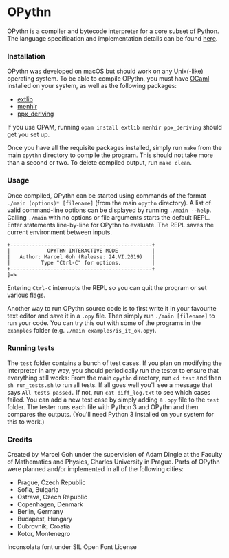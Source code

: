 # OPythn
OPythn is a compiler and bytecode interpreter for a core subset of Python. The language specification and implementation details can be found [here](./docs/specification.pdf).

### Installation

OPythn was developed on macOS but should work on any Unix(-like) operating system. To be able to compile OPythn, you must have [OCaml](http://caml.inria.fr/download.en.html) installed on your system, as well as the following packages:

+ [extlib](https://github.com/ygrek/ocaml-extlib)
+ [menhir](http://gallium.inria.fr/~fpottier/menhir/)
+ [ppx_deriving](https://github.com/ocaml-ppx/ppx_deriving)

If you use OPAM, running `opam install extlib menhir ppx_deriving` should get you set up.  

Once you have all the requisite packages installed, simply run `make` from the main `opythn` directory to compile the program. This should not take more than a second or two. To delete compiled output, run `make clean`.

### Usage

Once compiled, OPythn can be started using commands of the format `./main (options)* [filename]` (from the main `opythn` directory). A list of valid command-line options can be displayed by running `./main --help`. Calling `./main` with no options or file arguments starts the default REPL. Enter statements line-by-line for OPythn to evaluate. The REPL saves the current environment between inputs.

```
+----------------------------------------------+
|            OPYTHN INTERACTIVE MODE           |
|   Author: Marcel Goh (Release: 24.VI.2019)   |
|          Type "Ctrl-C" for options.          |
+----------------------------------------------+
]=>
```

Entering `Ctrl-C` interrupts the REPL so you can quit the program or set various flags.  

Another way to run OPythn source code is to first write it in your favourite text editor and save it in a `.opy` file. Then simply run `./main [filename]` to run your code. You can try this out with some of the programs in the `examples` folder (e.g. `./main examples/is_it_ok.opy`).

### Running tests

The `test` folder contains a bunch of test cases. If you plan on modifying the interpreter in any way, you should periodically run the tester to ensure that everything still works: From the main `opythn` directory, run `cd test` and then `sh run_tests.sh` to run all tests. If all goes well you'll see a message that says `All tests passed.` If not, run `cat diff_log.txt` to see which cases failed. You can add a new test case by simply adding a `.opy` file to the `test` folder. The tester runs each file with Python 3 and OPythn and then compares the outputs. (You'll need Python 3 installed on your system for this to work.)

### Credits
Created by Marcel Goh under the supervision of Adam Dingle at the Faculty of Mathematics and Physics, Charles University in Prague. Parts of OPythn were planned and/or implemented in all of the following cities:

+ Prague, Czech Republic
+ Sofia, Bulgaria
+ Ostrava, Czech Republic
+ Copenhagen, Denmark
+ Berlin, Germany
+ Budapest, Hungary
+ Dubrovnik, Croatia
+ Kotor, Montenegro

Inconsolata font under SIL Open Font License
